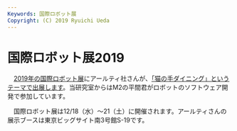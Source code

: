 ```yaml
---
Keywords: 国際ロボット展
Copyright: (C) 2019 Ryuichi Ueda
---
```


# 国際ロボット展2019

　[2019年の国際ロボット展](https://biz.nikkan.co.jp/eve/irex/)にアールティ社さんが、[「猫の手ダイニング」というテーマで出展します](https://www.rt-net.jp/news/irex2019-02)。当研究室からはM2の平間君がロボットのソフトウェア開発で参加しています。


　国際ロボット展は12/18（水）〜21（土）に開催されます。アールティさんの展示ブースは東京ビッグサイト南3号館S-19です。
